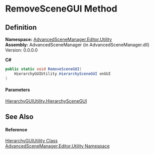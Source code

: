 # RemoveSceneGUI Method

## Definition

**Namespace:** [AdvancedSceneManager.Editor.Utility](N_AdvancedSceneManager_Editor_Utility.md)\
**Assembly:** AdvancedSceneManager (in AdvancedSceneManager.dll) Version: 0.0.0.0

**C#**

```c#
public static void RemoveSceneGUI(
	HierarchyGUIUtility.HierarchySceneGUI onGUI
)
```

#### Parameters

&#x20; [HierarchyGUIUtility.HierarchySceneGUI](T_AdvancedSceneManager_Editor_Utility_HierarchyGUIUtility_HierarchySceneGUI.md)&#x20;

## See Also

#### Reference

[HierarchyGUIUtility Class](T_AdvancedSceneManager_Editor_Utility_HierarchyGUIUtility.md)\
[AdvancedSceneManager.Editor.Utility Namespace](N_AdvancedSceneManager_Editor_Utility.md)
